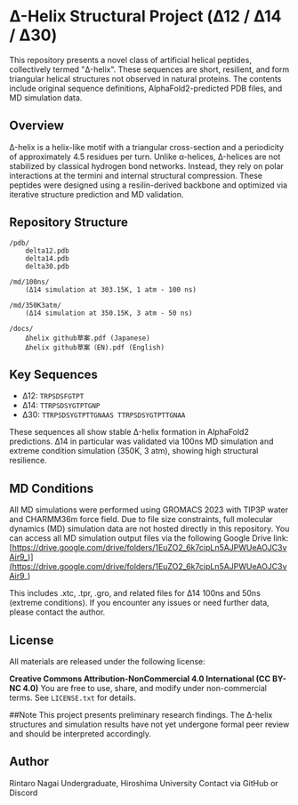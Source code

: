 # Δ-Helix Structural Project (Δ12 / Δ14 / Δ30)

This repository presents a novel class of artificial helical peptides, collectively termed "Δ-helix". These sequences are short, resilient, and form triangular helical structures not observed in natural proteins. The contents include original sequence definitions, AlphaFold2-predicted PDB files, and MD simulation data.

## Overview

Δ-helix is a helix-like motif with a triangular cross-section and a periodicity of approximately 4.5 residues per turn. Unlike α-helices, Δ-helices are not stabilized by classical hydrogen bond networks. Instead, they rely on polar interactions at the termini and internal structural compression. These peptides were designed using a resilin-derived backbone and optimized via iterative structure prediction and MD validation.

## Repository Structure

```
/pdb/
    delta12.pdb
    delta14.pdb
    delta30.pdb

/md/100ns/
    (Δ14 simulation at 303.15K, 1 atm - 100 ns)

/md/350K3atm/
    (Δ14 simulation at 350.15K, 3 atm - 50 ns)

/docs/
    Δhelix github草案.pdf (Japanese)
    Δhelix github草案（EN).pdf (English)
```

## Key Sequences

- Δ12: `TRPSDSFGTPT`
- Δ14: `TTRPSDSYGTPTGNP`
- Δ30: `TTRPSDSYGTPTTGNAAS TTRPSDSYGTPTTGNAA`

These sequences all show stable Δ-helix formation in AlphaFold2 predictions. Δ14 in particular was validated via 100ns MD simulation and extreme condition simulation (350K, 3 atm), showing high structural resilience.

## MD Conditions

All MD simulations were performed using GROMACS 2023 with TIP3P water and CHARMM36m force field. 
Due to file size constraints, full molecular dynamics (MD) simulation data are not hosted directly in this repository.
You can access all MD simulation output files via the following Google Drive link:[https://drive.google.com/drive/folders/1EuZO2_6k7cipLn5AJPWUeAOJC3vAir9_)](https://drive.google.com/drive/folders/1EuZO2_6k7cipLn5AJPWUeAOJC3vAir9_)

This includes .xtc, .tpr, .gro, and related files for Δ14 100ns and 50ns (extreme conditions).
If you encounter any issues or need further data, please contact the author.

## License

All materials are released under the following license:

**Creative Commons Attribution-NonCommercial 4.0 International (CC BY-NC 4.0)**
You are free to use, share, and modify under non-commercial terms.
See `LICENSE.txt` for details.

##Note
This project presents preliminary research findings. The Δ-helix structures and simulation results have not yet undergone formal peer review and should be interpreted accordingly.


## Author

Rintaro Nagai
Undergraduate, Hiroshima University
Contact via GitHub or Discord
